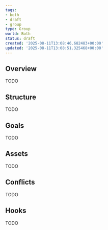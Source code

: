 ```yaml
---
tags:
- both
- draft
- group
type: Group
world: Both
status: draft
created: '2025-08-11T13:08:46.682483+00:00'
updated: '2025-08-11T13:08:51.325468+00:00'
---
```



## Overview

TODO
## Structure

TODO
## Goals

TODO
## Assets

TODO
## Conflicts

TODO
## Hooks

TODO
